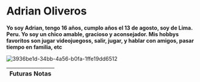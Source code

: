 # Adrian Oliveros


**Yo soy Adrian, tengo 16 años, cumplo años el 13 de agosto, soy de Lima. Peru. Yo soy un chico amable, gracioso y aconsejador. Mis hobbys favoritos son jugar videojuegoss, salir, jugar, y hablar con amigos, pasar tiempo en familia, etc**
 


![3936be1d-34bb-4a56-b0fa-1ffe19dd6512](https://github.com/user-attachments/assets/109cca3c-dcef-4158-9782-69c52d4f40d5)

| Futuras Notas |
| --------------| 
